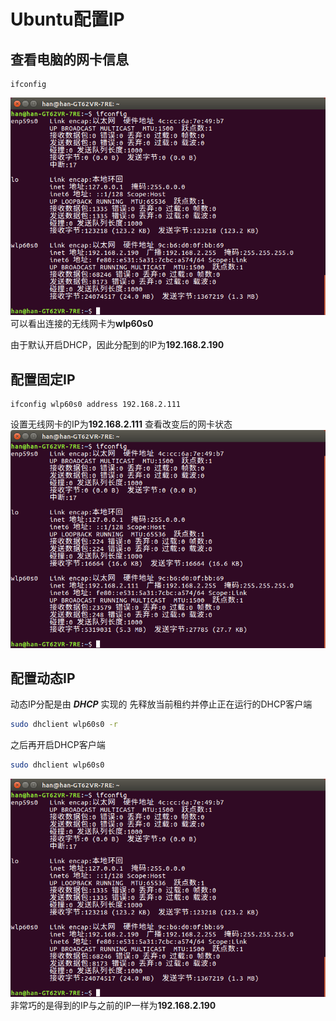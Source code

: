 # Ubuntu配置IP

## 查看电脑的网卡信息
```
ifconfig
```

![ifconfig.png](resource/ifconfig.png) 
可以看出连接的无线网卡为**wlp60s0**

由于默认开启DHCP，因此分配到的IP为**192.168.2.190**

## 配置固定IP
```
ifconfig wlp60s0 address 192.168.2.111
```
设置无线网卡的IP为**192.168.2.111**
查看改变后的网卡状态
![staticIP87.png](resource/config_static_IP.png)
## 配置动态IP
动态IP分配是由 ***DHCP*** 实现的
先释放当前租约并停止正在运行的DHCP客户端
````bash
sudo dhclient wlp60s0 -r
````
之后再开启DHCP客户端
```bash
sudo dhclient wlp60s0
```
![DHCP.png](resource/config_dynamic_IP.png)
非常巧的是得到的IP与之前的IP一样为**192.168.2.190**
